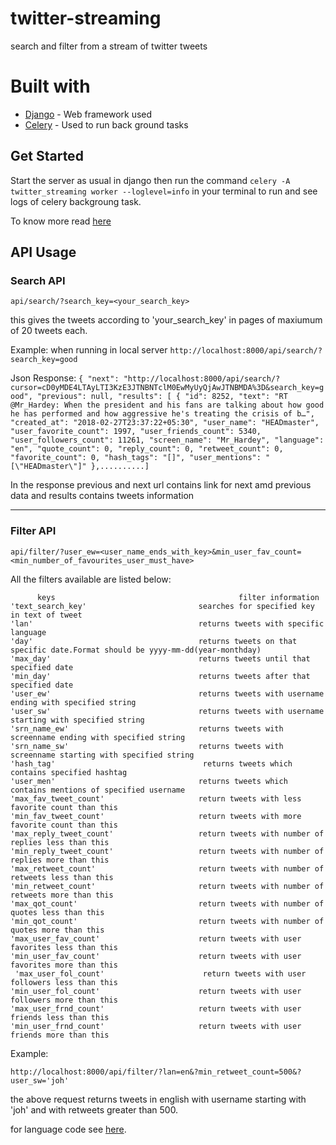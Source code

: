  # twitter-streaming
   search and filter from a stream of twitter tweets

 # Built with
 * [Django](https://www.djangoproject.com/) - Web framework used
 * [Celery](http://docs.celeryproject.org) - Used to run back ground tasks

 ## Get Started

 Start the server as usual in django then run the command
 `celery -A twitter_streaming worker --loglevel=info` in your terminal to run and see logs of celery backgroung task.

 To know more read [here](http://docs.celeryproject.org/en/latest/django/first-steps-with-django.html)

 ## API Usage

 ### Search API
 `api/search/?search_key=<your_search_key>`

 this gives the tweets according to 'your_search_key' in pages of maxiumum of 20 tweets each.
 
 Example:
 when running in local server `http://localhost:8000/api/search/?search_key=good`
 
 
 Json Response:  ```{
    "next": "http://localhost:8000/api/search/?cursor=cD0yMDE4LTAyLTI3KzE3JTNBNTclM0EwMyUyQjAwJTNBMDA%3D&search_key=good",
    "previous": null,
    "results": [
        {
            "id": 8252,
            "text": "RT @Mr_Hardey: When the president and his fans are talking about how good he has performed and how aggressive he's treating the crisis of b…",
            "created_at": "2018-02-27T23:37:22+05:30",
            "user_name": "HEADmaster",
            "user_favorite_count": 1997,
            "user_friends_count": 5340,
            "user_followers_count": 11261,
            "screen_name": "Mr_Hardey",
            "language": "en",
            "quote_count": 0,
            "reply_count": 0,
            "retweet_count": 0,
            "favorite_count": 0,
            "hash_tags": "[]",
            "user_mentions": "[\"HEADmaster\"]"
        },..........]```
 
 In the response previous and next url contains link for next amd previous data and results contains tweets information
 
 ----------------------------------------
 ### Filter API
 
 `api/filter/?user_ew=<user_name_ends_with_key>&min_user_fav_count=<min_number_of_favourites_user_must_have>`
 
All the filters available are listed below:

          keys                                         filter information
    'text_search_key'                         searches for specified key in text of tweet
    'lan'                                     returns tweets with specific language
    'day'                                     returns tweets on that specific date.Format should be yyyy-mm-dd(year-monthday)
    'max_day'                                 returns tweets until that specified date
    'min_day'                                 returns tweets after that specified date
    'user_ew'                                 returns tweets with username ending with specified string
    'user_sw'                                 returns tweets with username starting with specified string
    'srn_name_ew'                             returns tweets with screenname ending with specified string
    'srn_name_sw'                             returns tweets with screenname starting with specified string
    'hash_tag'                                 returns tweets which contains specified hashtag
    'user_men'                                returns tweets which contains mentions of specified username
    'max_fav_tweet_count'                     return tweets with less favorite count than this
    'min_fav_tweet_count'                     return tweets with more favorite count than this
    'max_reply_tweet_count'                   return tweets with number of replies less than this
    'min_reply_tweet_count'                   return tweets with number of replies more than this
    'max_retweet_count'                       return tweets with number of retweets less than this
    'min_retweet_count'                       return tweets with number of retweets more than this
    'max_qot_count'                           return tweets with number of quotes less than this
    'min_qot_count'                           return tweets with number of quotes more than this
    'max_user_fav_count'                      return tweets with user favorites less than this
    'min_user_fav_count'                      return tweets with user favorites more than this
     'max_user_fol_count'                      return tweets with user followers less than this
    'min_user_fol_count'                      return tweets with user followers more than this
    'max_user_frnd_count'                     return tweets with user friends less than this
    'min_user_frnd_count'                     return tweets with user friends more than this

 Example:
 
 `http://localhost:8000/api/filter/?lan=en&?min_retweet_count=500&?user_sw='joh'`
 
 the above request returns tweets in english with username starting with 'joh' and with retweets greater than 500.
 
 for language code see [here](https://www.loc.gov/standards/iso639-2/php/code_list.php).
 
